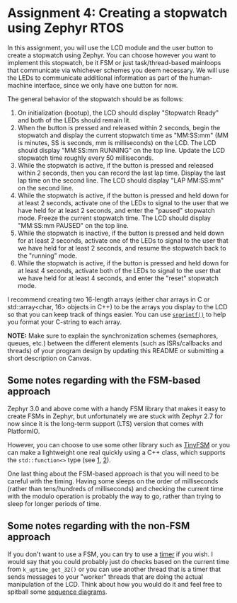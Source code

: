 # Assignment 4: Creating a stopwatch using Zephyr RTOS

In this assignment, you will use the LCD module and the user button
  to create a stopwatch using Zephyr.  You can choose however
  you want to implement this stopwatch, be it FSM or just
  task/thread-based mainloops that communicate via whichever
  schemes you deem necessary.  We will use the LEDs to communicate
  additional information as part of the human-machine interface,
  since we only have one button for now.

The general behavior of the stopwatch should be as follows:

1. On initialization (bootup), the LCD should display "Stopwatch Ready" and both of the LEDs should remain lit.
2. When the button is pressed and released within 2 seconds, begin
the stopwatch and display the current stopwatch time as "MM:SS:mm"
(MM is minutes, SS is seconds, mm is milliseconds) on the LCD. 
The LCD should display "MM:SS:mm RUNNING" on the top line.
Update the LCD stopwatch time roughly every 50 milliseconds.
3. While the stopwatch is active, if the button is pressed and 
released within 2 seconds, then you can record the last lap time.
Display the last lap time on the second line. The LCD should 
display "LAP MM:SS:mm" on the second line.
4. While the stopwatch is active, if the button is pressed and held
down for at least 2 seconds, activate one of the LEDs to signal to 
the user that we have held for at least 2 seconds, and enter the 
"paused" stopwatch mode.  Freeze the current stopwatch time. The
LCD should display "MM:SS:mm PAUSED" on the top line.
5. While the stopwatch is inactive, if the button is pressed and held
down for at least 2 seconds, activate one of the LEDs to signal to 
the user that we have held for at least 2 seconds, and resume the 
stopwatch back to the "running" mode.
6. While the stopwatch is active, if the button is pressed and held
down for at least 4 seconds, activate both of the LEDs to signal to 
the user that we have held for at least 4 seconds, and enter the 
"reset" stopwatch mode.

I recommend creating two 16-length arrays (either char arrays
in C or std::array<char, 16> objects in C++) to be the arrays
you display to the LCD so that you can keep track of things easier.
You can use 
[`snprintf()`](https://en.cppreference.com/w/c/io/fprintf)
to help you format your C-string to each array.

**NOTE:** Make sure to explain the synchronization schemes (semaphores,
queues, etc.) between the different elements (such as ISRs/callbacks and threads) of your program design by updating this README or submitting a short description on Canvas.

## Some notes regarding with the FSM-based approach

Zephyr 3.0 and above come with a handy FSM library that makes it
easy to create FSMs in Zephyr, but unfortunately we are stuck with
Zephyr 2.7 for now since it is the long-term support (LTS) version
that comes with PlatformIO.

However, you can choose to use some other library such as [TinyFSM](https://github.com/digint/tinyfsm) or you can make a lightweight
one real quickly using a C++ class, which supports the `std::function<>` type (see [1](https://en.cppreference.com/w/cpp/utility/functional/function), [2](https://www.geeksforgeeks.org/passing-a-function-as-a-parameter-in-cpp/)).

One last thing about the FSM-based approach is that you will
need to be careful with the timing. Having some sleeps on the
order of milliseconds (rather than tens/hundreds of milliseconds)
and checking the current time with the modulo operation is 
probably the way to go, rather than trying to sleep for longer
periods of time.

## Some notes regarding with the non-FSM approach

If you don't want to use a FSM, you can try to use a 
[timer](https://docs.zephyrproject.org/2.7.0/reference/kernel/timing/timers.html) 
if you wish.  I would say that you could probably just do checks
based on the current time from `k_uptime_get_32()` or you can use
another thread that is a timer that sends messages to your
"worker" threads that are doing the actual manipulation of the 
LCD. Think about how you would do it and feel free to spitball some
[sequence diagrams](https://www.uml-diagrams.org/sequence-diagrams.html).
